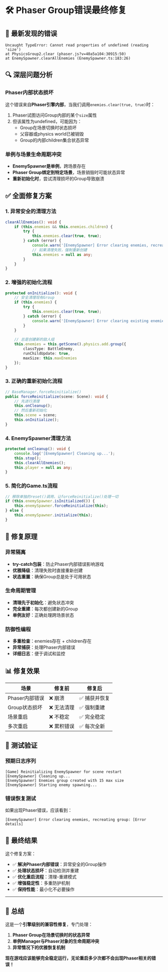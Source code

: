 # 🛠️ Phaser Group错误最终修复

## 🐛 **最新发现的错误**

```
Uncaught TypeError: Cannot read properties of undefined (reading 'size')
at PhysicsGroup2.clear (phaser.js?v=40a5a104:30915:50)
at EnemySpawner.clearAllEnemies (EnemySpawner.ts:183:26)
```

## 🔍 **深层问题分析**

### Phaser内部状态损坏
这个错误来自**Phaser引擎内部**，当我们调用`enemies.clear(true, true)`时：
1. Phaser试图访问Group内部的某个`size`属性
2. 但该属性为undefined，可能因为：
   - Group在场景切换时状态损坏
   - 父容器或physics world已被销毁
   - Group的内部children集合状态异常

### 单例与场景生命周期冲突
- **EnemySpawner是单例**，跨场景存在
- **Phaser Group绑定到特定场景**，场景销毁时可能状态异常
- **重新初始化时**，尝试清理损坏的Group导致崩溃

## ✅ **全面修复方案**

### 1. **异常安全的清理方法**
```typescript
clearAllEnemies(): void {
    if (this.enemies && this.enemies.children) {
        try {
            this.enemies.clear(true, true);
        } catch (error) {
            console.warn('[EnemySpawner] Error clearing enemies, recreating group:', error);
            // 如果清理失败，强制重新创建
            this.enemies = null as any;
        }
    }
}
```

### 2. **增强的初始化流程**
```typescript
protected onInitialize(): void {
    // 安全清理现有Group
    if (this.enemies) {
        try {
            this.enemies.clear(true, true);
        } catch (error) {
            console.warn('[EnemySpawner] Error clearing existing enemies during init:', error);
        }
    }
    
    // 总是创建新的敌人组
    this.enemies = this.getScene().physics.add.group({
        classType: BattleEnemy,
        runChildUpdate: true,
        maxSize: this.maxEnemies
    });
}
```

### 3. **正确的重新初始化流程**
```typescript
// BaseManager.forceReinitialize()
public forceReinitialize(scene: Scene): void {
    // 先进行清理
    this.onCleanup();
    // 然后重新初始化
    this.scene = scene;
    this.onInitialize();
}
```

### 4. **EnemySpawner清理方法**
```typescript
protected onCleanup(): void {
    console.log('[EnemySpawner] Cleaning up...');
    this.stop();
    this.clearAllEnemies();
    this.player = null as any;
}
```

### 5. **简化的Game.ts流程**
```typescript
// 移除单独的reset()调用，让forceReinitialize()处理一切
if (this.enemySpawner.isInitialized()) {
    this.enemySpawner.forceReinitialize(this);
} else {
    this.enemySpawner.initialize(this);
}
```

## 🔧 **修复原理**

### 异常隔离
- **try-catch包装**：防止Phaser内部错误影响游戏
- **优雅降级**：清理失败时直接重新创建
- **状态重置**：确保Group总是处于可用状态

### 生命周期管理
- **清理先于初始化**：避免状态冲突
- **完全重建**：每次都创建新的Group
- **单例友好**：正确处理跨场景状态

### 防御性编程
- **多重检查**：enemies存在 + children存在
- **异常捕获**：处理Phaser内部错误
- **详细日志**：便于调试和监控

## 📊 **修复效果**

| 场景 | 修复前 | 修复后 |
|------|--------|--------|
| Phaser内部错误 | ❌ 崩溃 | ✅ 捕获并恢复 |
| Group状态损坏 | ❌ 无法清理 | ✅ 强制重建 |
| 场景重启 | ❌ 不稳定 | ✅ 完全稳定 |
| 多次重启 | ❌ 累积错误 | ✅ 每次全新 |

## 🧪 **测试验证**

### 预期日志序列
```
[Game] Reinitializing EnemySpawner for scene restart
[EnemySpawner] Cleaning up...
[EnemySpawner] Enemies group created with 15 max size
[EnemySpawner] Starting enemy spawning...
```

### 错误恢复测试
如果出现Phaser错误，应该看到：
```
[EnemySpawner] Error clearing enemies, recreating group: [Error details]
```

## 🎯 **最终结果**

这个修复方案：
- ✅ **解决Phaser内部错误**：异常安全的Group操作
- ✅ **处理状态损坏**：自动检测并重建
- ✅ **优化重启流程**：清理-重建模式
- ✅ **增强稳定性**：多重防护机制
- ✅ **保持性能**：最小化不必要操作

---

## 🚀 **总结**

这是一个**引擎级别的兼容性修复**，专门处理：
1. **Phaser Group在场景切换时的状态异常**
2. **单例Manager与Phaser对象的生命周期冲突**
3. **异常情况下的优雅恢复机制**

**现在游戏应该能够完全稳定运行，无论重启多少次都不会出现Phaser相关的错误！**
